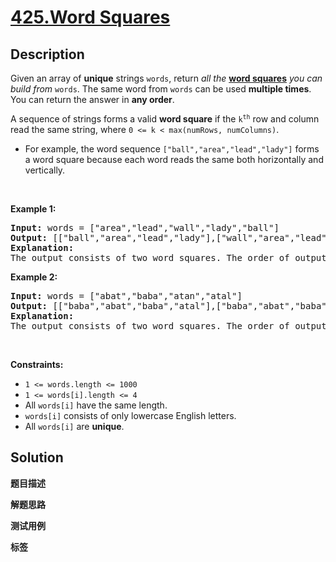 # [425.Word Squares](https://leetcode.com/problems/word-squares/description/)

## Description

<p>Given an array of <strong>unique</strong> strings <code>words</code>, return <em>all the </em><strong><a href="https://en.wikipedia.org/wiki/Word_square" target="_blank">word squares</a></strong><em> you can build from </em><code>words</code>. The same word from <code>words</code> can be used <strong>multiple times</strong>. You can return the answer in <strong>any order</strong>.</p>

<p>A sequence of strings forms a valid <strong>word square</strong> if the <code>k<sup>th</sup></code> row and column read the same string, where <code>0 &lt;= k &lt; max(numRows, numColumns)</code>.</p>

<ul>
  <li>For example, the word sequence <code>[&quot;ball&quot;,&quot;area&quot;,&quot;lead&quot;,&quot;lady&quot;]</code> forms a word square because each word reads the same both horizontally and vertically.</li>
</ul>

<p>&nbsp;</p>
<p><strong class="example">Example 1:</strong></p>

<pre>
<strong>Input:</strong> words = [&quot;area&quot;,&quot;lead&quot;,&quot;wall&quot;,&quot;lady&quot;,&quot;ball&quot;]
<strong>Output:</strong> [[&quot;ball&quot;,&quot;area&quot;,&quot;lead&quot;,&quot;lady&quot;],[&quot;wall&quot;,&quot;area&quot;,&quot;lead&quot;,&quot;lady&quot;]]
<strong>Explanation:</strong>
The output consists of two word squares. The order of output does not matter (just the order of words in each word square matters).
</pre>

<p><strong class="example">Example 2:</strong></p>

<pre>
<strong>Input:</strong> words = [&quot;abat&quot;,&quot;baba&quot;,&quot;atan&quot;,&quot;atal&quot;]
<strong>Output:</strong> [[&quot;baba&quot;,&quot;abat&quot;,&quot;baba&quot;,&quot;atal&quot;],[&quot;baba&quot;,&quot;abat&quot;,&quot;baba&quot;,&quot;atan&quot;]]
<strong>Explanation:</strong>
The output consists of two word squares. The order of output does not matter (just the order of words in each word square matters).
</pre>

<p>&nbsp;</p>
<p><strong>Constraints:</strong></p>

<ul>
  <li><code>1 &lt;= words.length &lt;= 1000</code></li>
  <li><code>1 &lt;= words[i].length &lt;= 4</code></li>
  <li>All <code>words[i]</code> have the same length.</li>
  <li><code>words[i]</code> consists of only lowercase English letters.</li>
  <li>All <code>words[i]</code> are <strong>unique</strong>.</li>
</ul>

## Solution

**题目描述**

**解题思路**

**测试用例**

**标签**
